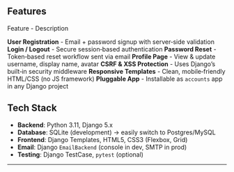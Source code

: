##  Features

 Feature - Description 

 **User Registration** - Email + password signup with server‑side validation 
 **Login / Logout**    - Secure session‑based authentication 
 **Password Reset**    - Token‑based reset workflow sent via email 
 **Profile Page**      - View & update username, display name, avatar 
 **CSRF & XSS Protection** - Uses Django’s built‑in security middleware 
 **Responsive Templates** - Clean, mobile‑friendly HTML/CSS (no JS framework) 
 **Pluggable App**     - Installable as `accounts` app in any Django project 



##  Tech Stack

- **Backend**: Python 3.11, Django 5.x  
- **Database**: SQLite (development) → easily switch to Postgres/MySQL  
- **Frontend**: Django Templates, HTML5, CSS3 (Flexbox, Grid)  
- **Email**: Django `EmailBackend` (console in dev, SMTP in prod)  
- **Testing**: Django TestCase, `pytest` (optional)

---
